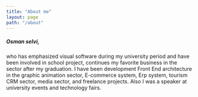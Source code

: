 ```yaml
---
title: "About me"
layout: page
path: "/about"
---
```


##### Osman selvi, 
who has emphasized visual software during my university period and have been involved in school project,  continues my favorite business in the sector after my graduation. I have been development Front End architecture in the graphic animation sector, E-commerce system, Erp system, tourism CRM sector, media sector, and freelance projects. Also I was a speaker at university events and technology fairs.